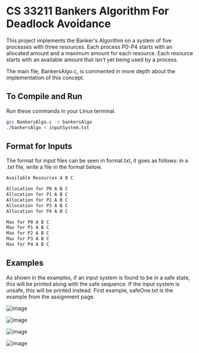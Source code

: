 # CS 33211 Bankers Algorithm For Deadlock Avoidance

This project implements the Banker's Algorithm on a system of five processes with three resources. Each process P0-P4 starts with an allocated amount and a maximum amount for each resource. Each resource starts with an available amount that isn't yet being used by a process.

The main file, BankersAlgo.c, is commented in more depth about the implementation of this concept.

## To Compile and Run

Run these commands in your Linux terminal.

```bash
gcc BankersAlgo.c -o bankersAlgo
./bankersAlgo < inputSystem.txt
```

## Format for Inputs

The format for input files can be seen in format.txt, it goes as follows: in a .txt file, write a file in the format below.

```bash
Available Resources A B C

Allocation for P0 A B C
Allocation for P1 A B C
Allocation for P2 A B C
Allocation for P3 A B C
Allocation for P4 A B C

Max for P0 A B C
Max for P1 A B C
Max for P2 A B C
Max for P3 A B C
Max for P4 A B C
```

## Examples

As shown in the examples, if an input system is found to be in a safe state, this will be printed along with the safe sequence. If the input system is unsafe, this will be printed instead. First example, safeOne.txt is the example from the assignment page.

![image](https://github.com/user-attachments/assets/db275cea-2730-4ac9-93a5-b312a7c92f3c)

![image](https://github.com/user-attachments/assets/964cfd90-46ff-4409-9c7c-569e39433d02)

![image](https://github.com/user-attachments/assets/36308485-15d5-45a8-ab43-4ad449e13e02)

![image](https://github.com/user-attachments/assets/c6a2bc99-471b-47ab-93df-b4eeba20faed)








